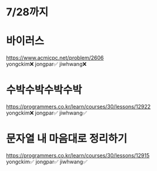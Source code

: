 # 7/28까지  
  
# 바이러스  
https://www.acmicpc.net/problem/2606  
yongckim❌  jongpar✅   jiwhwang❌  

# 수박수박수박수박
https://programmers.co.kr/learn/courses/30/lessons/12922  
yongckim❌ jongpar✅  jiwhwang✅  

# 문자열 내 마음대로 정리하기
https://programmers.co.kr/learn/courses/30/lessons/12915  
yongckim✅  jongpar✅   jiwhwang✅    
